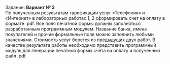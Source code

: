 Задание: 
**Вариант № 3**	 
По полученным результатам тарификации услуг «Телефония» и «Интернет» в лабораторных работах 1, 2 сформировать счет на оплату в формате .pdf.
Все поля печатной формы должны заполняться разработанным программным модулем. Название банка, имена покупателей и прочие формальные поля можно заполнить любыми значениями. Стоимость услуг берется из предыдущих двух работ. 
В качестве результата работы необходимо представить программный модуль для генерации печатной формы счета на оплату и полученный файл .pdf.
